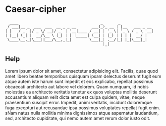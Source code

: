 # Caesar-cipher
```
  ____                                     _       _
 / ___|__ _  ___  ___  __ _ _ __       ___(_)_ __ | |__   ___ _ __
| |   / _` |/ _ \/ __|/ _` | '__|____ / __| | '_ \| '_ \ / _ \ '__|
| |__| (_| |  __/\__ \ (_| | | |_____| (__| | |_) | | | |  __/ |
 \____\__,_|\___||___/\__,_|_|        \___|_| .__/|_| |_|\___|_|
                                            |_|

```

## Help

Lorem ipsum dolor sit amet, consectetur adipisicing elit. Facilis, quae quod amet libero beatae temporibus
quisquam ipsam delectus deserunt fugit eum atque autem iste harum sunt impedit et eos explicabo, repellat
possimus obcaecati architecto aut labore vel dolorem. Quam numquam, id nobis molestias ea architecto veritatis tenetur
ex quos voluptas mollitia deserunt accusantium aliquam velit dicta amet est culpa quidem, vitae, neque praesentium suscipit
error. Impedit, animi veritatis, incidunt doloremque fuga excepturi aut recusandae ipsa possimus voluptates repellat fugit enim.
sNam natus nulla mollitia minima dignissimos atque aspernatur laudantium, sed, architecto cupiditate, qui nemo autem amet rerum dolor iusto odit.

